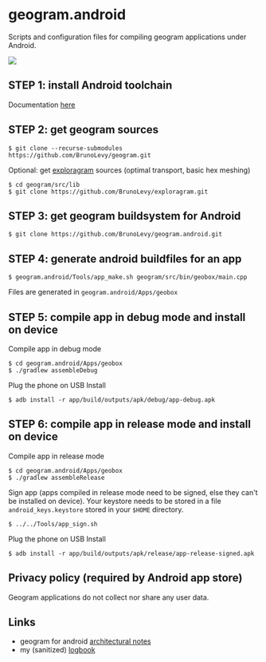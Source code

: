 # geogram.android
Scripts and configuration files for compiling geogram applications under Android.

![](https://github.com/BrunoLevy/geogram/wiki/pictures/geobox_android_h.png)


STEP 1: install Android toolchain
---------------------------------
Documentation [here](DOCS/TOOLCHAIN.md)

STEP 2: get geogram sources
---------------------------
```
$ git clone --recurse-submodules https://github.com/BrunoLevy/geogram.git
```
Optional: get [exploragram](https://github.com/BrunoLevy/exploragram) sources (optimal transport, basic hex meshing)
```
$ cd geogram/src/lib
$ git clone https://github.com/BrunoLevy/exploragram.git
```

STEP 3: get geogram buildsystem for Android
-------------------------------------------
```
$ git clone https://github.com/BrunoLevy/geogram.android.git
```

STEP 4: generate android buildfiles for an app
----------------------------------------------
```
$ geogram.android/Tools/app_make.sh geogram/src/bin/geobox/main.cpp
```
Files are generated in `geogram.android/Apps/geobox`

STEP 5: compile app in debug mode and install on device
-------------------------------------------------------
Compile app in debug mode
```
$ cd geogram.android/Apps/geobox
$ ./gradlew assembleDebug
```
Plug the phone on USB
Install
```
$ adb install -r app/build/outputs/apk/debug/app-debug.apk
```

STEP 6: compile app in release mode and install on device
--------------------------------------------------------
Compile app in release mode
```
$ cd geogram.android/Apps/geobox
$ ./gradlew assembleRelease
```
Sign app (apps compiled in release mode need to be signed, else
they can't be installed on device). Your keystore needs to be
stored in a file `android_keys.keystore` stored in your `$HOME`
directory.
```
$ ../../Tools/app_sign.sh
```
Plug the phone on USB
Install
```
$ adb install -r app/build/outputs/apk/release/app-release-signed.apk
```

Privacy policy (required by Android app store)
----------------------------------------------
Geogram applications do not collect nor share any user data.


Links
-----
- geogram for android [architectural notes](DOCS/geogram_android.md)
- my (sanitized) [logbook](DOCS/NOTES.md)